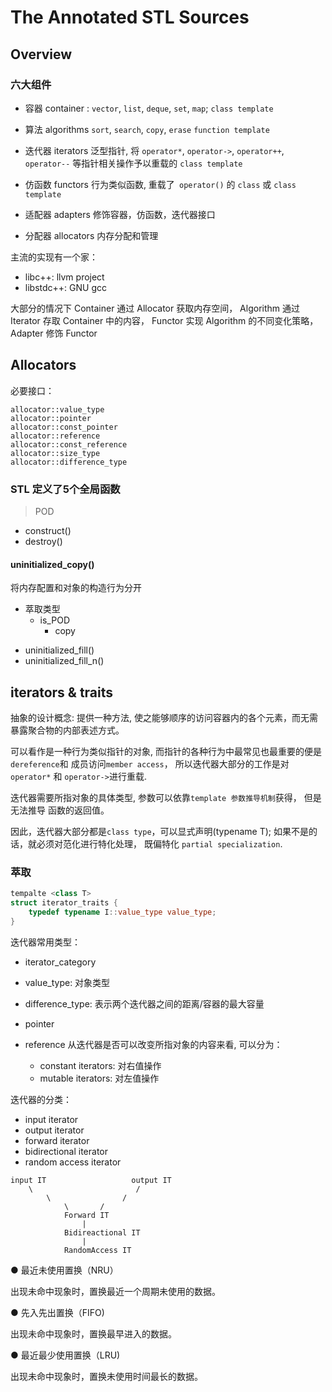 # The Annotated STL Sources

## Overview

### 六大组件

- 容器 container :
	`vector`, `list`, `deque`, `set`, `map`;
	`class template`
	
- 算法 algorithms
	`sort`, `search`, `copy`, `erase`
	`function template`
	
- 迭代器 iterators
	泛型指针,
	将 `operator*`, `operator->`, `operator++`, `operator--` 
	等指针相关操作予以重载的 `class template`

- 仿函数 functors
	行为类似函数, 重载了` operator()` 的 `class` 或 `class template`

- 适配器 adapters 
	修饰容器，仿函数，迭代器接口

- 分配器 allocators
	内存分配和管理


主流的实现有一个家：
- libc++: llvm project
- libstdc++: GNU gcc

大部分的情况下 Container 通过 Allocator 获取内存空间， 
Algorithm 通过 Iterator 存取 Container 中的内容， 
Functor 实现 Algorithm 的不同变化策略， 
Adapter 修饰 Functor

## Allocators

必要接口：
```
allocator::value_type
allocator::pointer
allocator::const_pointer
allocator::reference
allocator::const_reference
allocator::size_type
allocator::difference_type
```

### STL 定义了5个全局函数

> POD

* construct()
* destroy()

#### uninitialized_copy()
将内存配置和对象的构造行为分开
 - 萃取类型
	- is_POD
		- copy

* uninitialized_fill()
* uninitialized_fill_n()


## iterators & traits

抽象的设计概念: 
提供一种方法, 使之能够顺序的访问容器内的各个元素，而无需暴露聚合物的内部表述方式。

可以看作是一种行为类似指针的对象, 而指针的各种行为中最常见也最重要的便是`dereference`和
成员访问`member access`， 所以迭代器大部分的工作是对 `operator*` 和 `operator->`进行重载.

迭代器需要所指对象的具体类型, 参数可以依靠`template 参数推导机制`获得， 但是无法推导
函数的返回值。

因此，迭代器大部分都是`class type`，可以显式声明(typename T);
如果不是的话，就必须对范化进行特化处理， 既偏特化 `partial specialization`.

### 萃取

```cpp
tempalte <class T>
struct iterator_traits {
	typedef typename I::value_type value_type;
}
```

迭代器常用类型：

* iterator_category

* value_type: 对象类型

* difference_type: 表示两个迭代器之间的距离/容器的最大容量

* pointer

* reference
	从迭代器是否可以改变所指对象的内容来看, 可以分为：
	- constant iterators: 对右值操作
	- mutable iterators: 对左值操作


迭代器的分类：
* input iterator
* output iterator
* forward iterator
* bidirectional iterator
* random access iterator

```
input IT                   output IT
	\						/
		\                /
			\		/
			Forward IT
				|
			Bidireactional IT
				|
			RandomAccess IT
```

















● 最近未使用置换（NRU）

出现未命中现象时，置换最近一个周期未使用的数据。

● 先入先出置换（FIFO)

出现未命中现象时，置换最早进入的数据。

● 最近最少使用置换（LRU)

出现未命中现象时，置换未使用时间最长的数据。